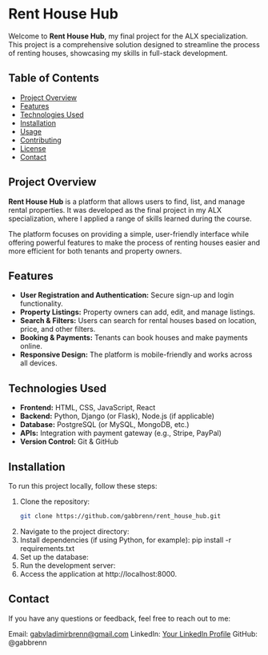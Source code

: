 # Rent House Hub

Welcome to **Rent House Hub**, my final project for the ALX specialization. This project is a comprehensive solution designed to streamline the process of renting houses, showcasing my skills in full-stack development.

## Table of Contents

- [Project Overview](#project-overview)
- [Features](#features)
- [Technologies Used](#technologies-used)
- [Installation](#installation)
- [Usage](#usage)
- [Contributing](#contributing)
- [License](#license)
- [Contact](#contact)

## Project Overview

**Rent House Hub** is a platform that allows users to find, list, and manage rental properties. It was developed as the final project in my ALX specialization, where I applied a range of skills learned during the course.

The platform focuses on providing a simple, user-friendly interface while offering powerful features to make the process of renting houses easier and more efficient for both tenants and property owners.

## Features

- **User Registration and Authentication:** Secure sign-up and login functionality.
- **Property Listings:** Property owners can add, edit, and manage listings.
- **Search & Filters:** Users can search for rental houses based on location, price, and other filters.
- **Booking & Payments:** Tenants can book houses and make payments online.
- **Responsive Design:** The platform is mobile-friendly and works across all devices.

## Technologies Used

- **Frontend:** HTML, CSS, JavaScript, React
- **Backend:** Python, Django (or Flask), Node.js (if applicable)
- **Database:** PostgreSQL (or MySQL, MongoDB, etc.)
- **APIs:** Integration with payment gateway (e.g., Stripe, PayPal)
- **Version Control:** Git & GitHub

## Installation

To run this project locally, follow these steps:

1. Clone the repository:
   ```bash
   git clone https://github.com/gabbrenn/rent_house_hub.git

2. Navigate to the project directory:
3. Install dependencies (if using Python, for example):
   pip install -r requirements.txt
4. Set up the database:
5. Run the development server:
6. Access the application at http://localhost:8000.

## Contact
If you have any questions or feedback, feel free to reach out to me:

Email: gabvladimirbrenn@gmail.com
LinkedIn: [Your LinkedIn Profile](https://www.linkedin.com/in/gabiro-vladimir-brenn/)
GitHub: @gabbrenn

